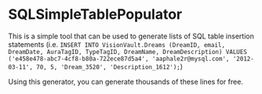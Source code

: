 # SQLSimpleTablePopulator

This is a simple tool that can be used to generate lists of SQL table insertion statements (i.e. `INSERT INTO VisionVault.Dreams (DreamID, email, DreamDate, AuraTagID, TypeTagID, DreamName, DreamDescription) VALUES ('e458e478-abc7-4cf8-b80a-722ece87d5a4', 'aaphale2r@mysql.com', '2012-03-11', 70, 5, 'Dream_3520', 'Description_1612');`)

Using this generator, you can generate thousands of these lines for free.

